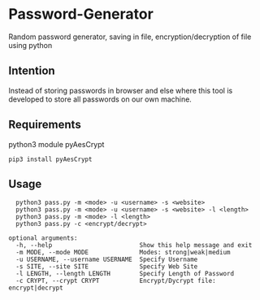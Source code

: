 # Password-Generator
Random password generator, saving in file, encryption/decryption of file using python
## Intention
  Instead of storing passwords in browser and else where
  this tool is developed to store all passwords on our own machine.
## Requirements
  python3 module pyAesCrypt
  
  ``` pip3 install pyAesCrypt ```
## Usage
```
  python3 pass.py -m <mode> -u <username> -s <website>
  python3 pass.py -m <mode> -u <username> -s <website> -l <length>	
  python3 pass.py -m <mode> -l <length>	
  python3 pass.py -c <encrypt/decrypt>

optional arguments:
  -h, --help                        Show this help message and exit
  -m MODE, --mode MODE              Modes: strong|weak|medium
  -u USERNAME, --username USERNAME  Specify Username
  -s SITE, --site SITE              Specify Web Site
  -l LENGTH, --length LENGTH        Specify Length of Password
  -c CRYPT, --crypt CRYPT           Encrypt/Dycrypt file: encrypt|decrypt
```
